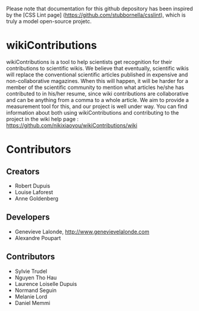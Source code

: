 Please note that documentation for this github depository has been inspired by the [CSS Lint page] (https://github.com/stubbornella/csslint), which is truly a model open-source projetc. 

# wikiContributions

wikiContributions is a tool to help scientists get recognition for their contributions to scientific wikis. We believe that eventually, scientific wikis will replace the conventional scientific articles published in expensive and non-collaborative magazines. When this will happen, it will be harder for a member of the scientific community to mention what articles he/she has contributed to in his/her resume, since wiki contributions are collaborative and can be anything from a comma to a whole article. We aim to provide a measurement tool for this, and our project is well under way. You can find information about both using wikiContributions and contributing to the project in the wiki help page : https://github.com/nikixiaoyou/wikiContributions/wiki 

# Contributors

## Creators

* Robert Dupuis
* Louise Laforest
* Anne Goldenberg

## Developers

* Genevieve Lalonde, http://www.genevievelalonde.com
* Alexandre Poupart

## Contributors

* Sylvie Trudel
* Nguyen Tho Hau
* Laurence Loiselle Dupuis
* Normand Seguin
* Melanie Lord
* Daniel Memmi
